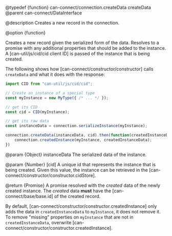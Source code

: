 @typedef {function} can-connect/connection.createData createData
@parent can-connect/DataInterface

@description Creates a new record in the connection.

@option {function}

Creates a new record given the serialized form of the data. Resolves to a promise with any additional
properties that should be added to the
instance. A [can-util/js/cid/cid client ID] is passed of the instance that is
being created.

The following shows how [can-connect/constructor/constructor] calls `createData`
and what it does with the response:

```js
import CID from "can-util/js/cid/cid";

// Create an instance of a special type
const myInstance = new MyType({ /* ... */ });

// get its CID
const cid = CID(myInstance);

// get its raw data
const instanceData = connection.serializeInstance(myInstance);

connection.createData(instanceData, cid).then(function(createdInstanceData){
	connection.createdInstance(myInstance, createdInstanceData);
})
```


  @param {Object} instanceData The serialized data of the instance.

  @param {Number} [cid] A unique id that represents the instance that is being created.  Given this value,
  the instance can be retrieved in the [can-connect/constructor/constructor.cidStore].

  @return {Promise<Object>} A promise resolved with the _created_ data of the newly created instance. The _created_
  data __must__ have the [can-connect/base/base.id] of the created record.  

  By default, [can-connect/constructor/constructor.createdInstance] only adds the data in `createdInstanceData` to
  `myInstance`, it does not remove it.  To remove "missing" properties on `myInstance` that are not in `createdInstanceData`, overwrite
  [can-connect/constructor/constructor.createdInstance].
